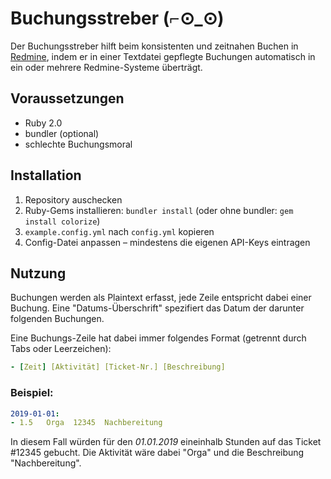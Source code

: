 Buchungsstreber (⌐⊙_⊙)
======================

Der Buchungsstreber hilft beim konsistenten und zeitnahen Buchen in [Redmine](10), indem er 
in einer Textdatei gepflegte Buchungen automatisch in ein oder mehrere Redmine-Systeme überträgt.

  [10]: https://www.redmine.org
  
Voraussetzungen
---------------

- Ruby 2.0
- bundler (optional)
- schlechte Buchungsmoral
  
Installation
------------

1. Repository auschecken
2. Ruby-Gems installieren: `bundler install`
   (oder ohne bundler: `gem install colorize`)
3. `example.config.yml` nach `config.yml` kopieren
4. Config-Datei anpassen – mindestens die eigenen API-Keys eintragen

Nutzung
-------

Buchungen werden als Plaintext erfasst, jede Zeile entspricht dabei einer Buchung.
Eine "Datums-Überschrift" spezifiert das Datum der darunter folgenden Buchungen.

Eine Buchungs-Zeile hat dabei immer folgendes Format (getrennt durch Tabs oder Leerzeichen):
```yaml
- [Zeit] [Aktivität] [Ticket-Nr.] [Beschreibung]
```

### Beispiel:
```yaml
2019-01-01:
- 1.5   Orga  12345  Nachbereitung
```
In diesem Fall würden für den *01.01.2019* eineinhalb Stunden auf das Ticket #12345 gebucht. 
Die Aktivität wäre dabei "Orga" und die Beschreibung "Nachbereitung".

